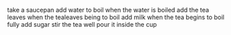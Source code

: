 take a saucepan add water to boil
when the water is boiled add the tea leaves
when the tealeaves being to boil add milk 
when the tea begins to boil fully add sugar
stir the tea well 
pour it inside the cup 
